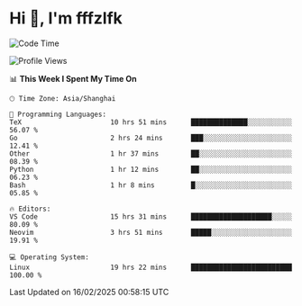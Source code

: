 # Hi 👋, I'm fffzlfk

<!--START_SECTION:waka-->
![Code Time](http://img.shields.io/badge/Code%20Time-1%2C237%20hrs%2030%20mins-blue)

![Profile Views](http://img.shields.io/badge/Profile%20Views-0-blue)

📊 **This Week I Spent My Time On** 

```text
🕑︎ Time Zone: Asia/Shanghai

💬 Programming Languages: 
TeX                      10 hrs 51 mins      ██████████████░░░░░░░░░░░   56.07 % 
Go                       2 hrs 24 mins       ███░░░░░░░░░░░░░░░░░░░░░░   12.41 % 
Other                    1 hr 37 mins        ██░░░░░░░░░░░░░░░░░░░░░░░   08.39 % 
Python                   1 hr 12 mins        ██░░░░░░░░░░░░░░░░░░░░░░░   06.23 % 
Bash                     1 hr 8 mins         █░░░░░░░░░░░░░░░░░░░░░░░░   05.85 % 

🔥 Editors: 
VS Code                  15 hrs 31 mins      ████████████████████░░░░░   80.09 % 
Neovim                   3 hrs 51 mins       █████░░░░░░░░░░░░░░░░░░░░   19.91 % 

💻 Operating System: 
Linux                    19 hrs 22 mins      █████████████████████████   100.00 % 
```


 Last Updated on 16/02/2025 00:58:15 UTC
<!--END_SECTION:waka-->
